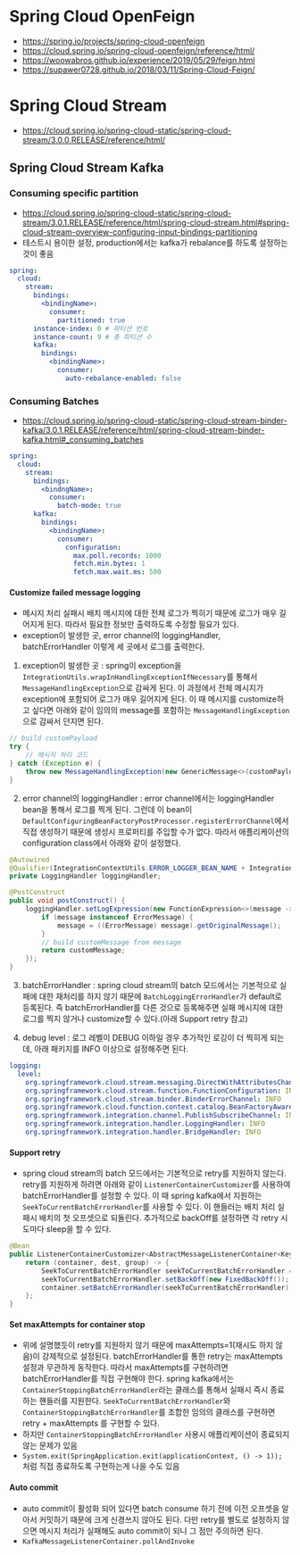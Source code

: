 # Spring Cloud OpenFeign

* <https://spring.io/projects/spring-cloud-openfeign>
* <https://cloud.spring.io/spring-cloud-openfeign/reference/html/>
* <https://woowabros.github.io/experience/2019/05/29/feign.html>
* <https://supawer0728.github.io/2018/03/11/Spring-Cloud-Feign/>

# Spring Cloud Stream

* <https://cloud.spring.io/spring-cloud-static/spring-cloud-stream/3.0.0.RELEASE/reference/html/>

## Spring Cloud Stream Kafka

### Consuming specific partition

* <https://cloud.spring.io/spring-cloud-static/spring-cloud-stream/3.0.1.RELEASE/reference/html/spring-cloud-stream.html#spring-cloud-stream-overview-configuring-input-bindings-partitioning>
* 테스트시 용이한 설정, production에서는 kafka가 rebalance를 하도록 설정하는 것이 좋음

```yaml
spring:
  cloud:
    stream:
      bindings:
        <bindingName>:
          consumer:
            partitioned: true
      instance-index: 0 # 파티션 번호
      instance-count: 9 # 총 파티션 수
      kafka:
        bindings:
          <bindingName>:
            consumer:
              auto-rebalance-enabled: false
```

### Consuming Batches

* <https://cloud.spring.io/spring-cloud-static/spring-cloud-stream-binder-kafka/3.0.1.RELEASE/reference/html/spring-cloud-stream-binder-kafka.html#_consuming_batches>

```yaml
spring:
  cloud:
    stream:
      bindings:
        <bindngName>:
          consumer:
            batch-mode: true
      kafka:
        bindings:
          <bindingName>:
            consumer:
              configuration:
                max.poll.records: 1000
                fetch.min.bytes: 1
                fetch.max.wait.ms: 500
```

#### Customize failed message logging

* 메시지 처리 실패시 배치 메시지에 대한 전체 로그가 찍히기 때문에 로그가 매우 길어지게 된다. 따라서 필요한 정보만 출력하도록 수정할 필요가 있다.
* exception이 발생한 곳, error channel의 loggingHandler, batchErrorHandler 이렇게 세 곳에서 로그를 출력한다.

1. exception이 발생한 곳 : spring이 exception을 `IntegrationUtils.wrapInHandlingExceptionIfNecessary`를 통해서 `MessageHandlingException`으로 감싸게 된다. 이 과정에서 전체 메시지가 exception에 포함되어 로그가 매우 길어지게 된다. 이 때 메시지를 customize하고 싶다면 아래와 같이 임의의 message를 포함하는 `MessageHandlingException`으로 감싸서 던지면 된다.

```java
// build customPayload
try {
    // 메시지 처리 코드
} catch (Exception e) {
    throw new MessageHandlingException(new GenericMessage<>(customPayload), e);
}
```

2. error channel의 loggingHandler : error channel에서는 loggingHandler bean을 통해서 로그를 찍게 된다. 그런데 이 bean이 `DefaultConfiguringBeanFactoryPostProcessor.registerErrorChannel`에서 직접 생성하기 때문에 생성시 프로퍼티를 주입할 수가 없다. 따라서 애플리케이션의 configuration class에서 아래와 같이 설정했다.

```java
@Autowired
@Qualifier(IntegrationContextUtils.ERROR_LOGGER_BEAN_NAME + IntegrationConfigUtils.HANDLER_ALIAS_SUFFIX)
private LoggingHandler loggingHandler;

@PostConstruct
public void postConstruct() {
    loggingHandler.setLogExpression(new FunctionExpression<>(message -> {
        if (message instanceof ErrorMessage) {
            message = ((ErrorMessage) message).getOriginalMessage();
        }
        // build customMessage from message
        return customMessage;
    });
}
```

3. batchErrorHandler : spring cloud stream의 batch 모드에서는 기본적으로 실패에 대한 재처리를 하지 않기 때문에 `BatchLoggingErrorHandler`가 default로 등록된다. 즉 batchErrorHandler를 다른 것으로 등록해주면 실패 메시지에 대한 로그를 찍지 않거나 customize할 수 있다.(아래 Support retry 참고)

4. debug level : 로그 레벨이 DEBUG 이하일 경우 추가적인 로깅이 더 찍히게 되는데, 아래 패키지를 INFO 이상으로 설정해주면 된다.

```yaml
logging:
  level:
    org.springframework.cloud.stream.messaging.DirectWithAttributesChannel: INFO
    org.springframework.cloud.stream.function.FunctionConfiguration: INFO
    org.springframework.cloud.stream.binder.BinderErrorChannel: INFO
    org.springframework.cloud.function.context.catalog.BeanFactoryAwareFunctionRegistry: INFO
    org.springframework.integration.channel.PublishSubscribeChannel: INFO
    org.springframework.integration.handler.LoggingHandler: INFO
    org.springframework.integration.handler.BridgeHandler: INFO
```

#### Support retry

* spring cloud stream의 batch 모드에서는 기본적으로 retry를 지원하지 않는다. retry를 지원하게 하려면 아래와 같이 `ListenerContainerCustomizer`를 사용하여 batchErrorHandler를 설정할 수 있다. 이 때 spring kafka에서 지원하는 `SeekToCurrentBatchErrorHandler`를 사용할 수 있다. 이 핸들러는 배치 처리 실패시 배치의 첫 오프셋으로 되돌린다. 추가적으로 backOff를 설정하면 각 retry 시도마다 sleep을 할 수 있다.

```java
@Bean
public ListenerContainerCustomizer<AbstractMessageListenerContainer<KeyType, ValueType>> listenerContainerCustomizer() {
    return (container, dest, group) -> {
        SeekToCurrentBatchErrorHandler seekToCurrentBatchErrorHandler = new SeekToCurrentBatchErrorHandler();
        seekToCurrentBatchErrorHandler.setBackOff(new FixedBackOff());
        container.setBatchErrorHandler(seekToCurrentBatchErrorHandler);
    };
}
```

#### Set maxAttempts for container stop

* 위에 설명했듯이 retry를 지원하지 않기 때문에 maxAttempts=1(재시도 하지 않음)이 강제적으로 설정된다. batchErrorHandler를 통한 retry는 maxAttempts 설정과 무관하게 동작한다. 따라서 maxAttempts를 구현하려면 batchErrorHandler를 직접 구현해야 한다. spring kafka에서는 `ContainerStoppingBatchErrorHandler`라는 클래스를 통해서 실패시 즉시 종료하는 핸들러를 지원한다. `SeekToCurrentBatchErrorHandler`와 `ContainerStoppingBatchErrorHandler`를 조합한 임의의 클래스를 구현하면 retry + maxAttempts 를 구현할 수 있다.
* 하지만 `ContainerStoppingBatchErrorHandler` 사용시 애플리케이션이 종료되지 않는 문제가 있음
* `System.exit(SpringApplication.exit(applicationContext, () -> 1));` 처럼 직접 종료하도록 구현하는게 나을 수도 있음

#### Auto commit

* auto commit이 활성화 되어 있다면 batch consume 하기 전에 이전 오프셋을 알아서 커밋하기 때문에 크게 신경쓰지 않아도 된다. 다만 retry를 별도로 설정하지 않으면 메시지 처리가 실패해도 auto commit이 되니 그 점만 주의하면 된다.
* `KafkaMessageListenerContainer.pollAndInvoke`

